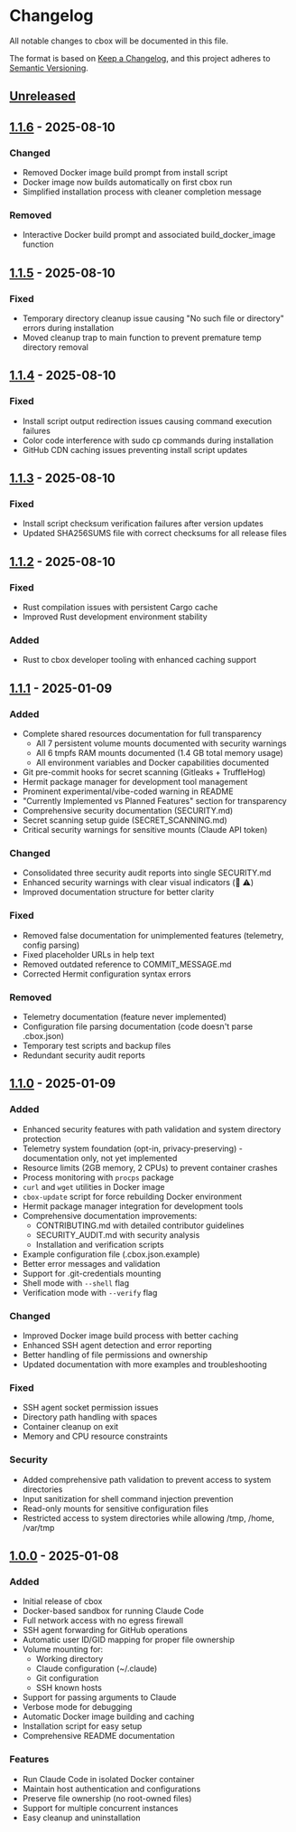 # Changelog

All notable changes to cbox will be documented in this file.

The format is based on [Keep a Changelog](https://keepachangelog.com/en/1.0.0/),
and this project adheres to [Semantic Versioning](https://semver.org/spec/v2.0.0.html).

## [Unreleased]

## [1.1.6] - 2025-08-10

### Changed
- Removed Docker image build prompt from install script
- Docker image now builds automatically on first cbox run
- Simplified installation process with cleaner completion message

### Removed
- Interactive Docker build prompt and associated build_docker_image function

## [1.1.5] - 2025-08-10

### Fixed
- Temporary directory cleanup issue causing "No such file or directory" errors during installation
- Moved cleanup trap to main function to prevent premature temp directory removal

## [1.1.4] - 2025-08-10

### Fixed
- Install script output redirection issues causing command execution failures
- Color code interference with sudo cp commands during installation
- GitHub CDN caching issues preventing install script updates

## [1.1.3] - 2025-08-10

### Fixed
- Install script checksum verification failures after version updates
- Updated SHA256SUMS file with correct checksums for all release files

## [1.1.2] - 2025-08-10

### Fixed
- Rust compilation issues with persistent Cargo cache
- Improved Rust development environment stability

### Added
- Rust to cbox developer tooling with enhanced caching support

## [1.1.1] - 2025-01-09

### Added
- Complete shared resources documentation for full transparency
  - All 7 persistent volume mounts documented with security warnings
  - All 6 tmpfs RAM mounts documented (1.4 GB total memory usage)
  - All environment variables and Docker capabilities documented
- Git pre-commit hooks for secret scanning (Gitleaks + TruffleHog)
- Hermit package manager for development tool management
- Prominent experimental/vibe-coded warning in README
- "Currently Implemented vs Planned Features" section for transparency
- Comprehensive security documentation (SECURITY.md)
- Secret scanning setup guide (SECRET_SCANNING.md)
- Critical security warnings for sensitive mounts (Claude API token)

### Changed
- Consolidated three security audit reports into single SECURITY.md
- Enhanced security warnings with clear visual indicators (🔴 ⚠️)
- Improved documentation structure for better clarity

### Fixed
- Removed false documentation for unimplemented features (telemetry, config parsing)
- Fixed placeholder URLs in help text
- Removed outdated reference to COMMIT_MESSAGE.md
- Corrected Hermit configuration syntax errors

### Removed
- Telemetry documentation (feature never implemented)
- Configuration file parsing documentation (code doesn't parse .cbox.json)
- Temporary test scripts and backup files
- Redundant security audit reports

## [1.1.0] - 2025-01-09

### Added
- Enhanced security features with path validation and system directory protection
- Telemetry system foundation (opt-in, privacy-preserving) - documentation only, not yet implemented
- Resource limits (2GB memory, 2 CPUs) to prevent container crashes
- Process monitoring with `procps` package
- `curl` and `wget` utilities in Docker image
- `cbox-update` script for force rebuilding Docker environment
- Hermit package manager integration for development tools
- Comprehensive documentation improvements:
  - CONTRIBUTING.md with detailed contributor guidelines
  - SECURITY_AUDIT.md with security analysis
  - Installation and verification scripts
- Example configuration file (.cbox.json.example)
- Better error messages and validation
- Support for .git-credentials mounting
- Shell mode with `--shell` flag
- Verification mode with `--verify` flag

### Changed
- Improved Docker image build process with better caching
- Enhanced SSH agent detection and error reporting
- Better handling of file permissions and ownership
- Updated documentation with more examples and troubleshooting

### Fixed
- SSH agent socket permission issues
- Directory path handling with spaces
- Container cleanup on exit
- Memory and CPU resource constraints

### Security
- Added comprehensive path validation to prevent access to system directories
- Input sanitization for shell command injection prevention
- Read-only mounts for sensitive configuration files
- Restricted access to system directories while allowing /tmp, /home, /var/tmp

## [1.0.0] - 2025-01-08

### Added
- Initial release of cbox
- Docker-based sandbox for running Claude Code
- Full network access with no egress firewall
- SSH agent forwarding for GitHub operations
- Automatic user ID/GID mapping for proper file ownership
- Volume mounting for:
  - Working directory
  - Claude configuration (~/.claude)
  - Git configuration
  - SSH known hosts
- Support for passing arguments to Claude
- Verbose mode for debugging
- Automatic Docker image building and caching
- Installation script for easy setup
- Comprehensive README documentation

### Features
- Run Claude Code in isolated Docker container
- Maintain host authentication and configurations
- Preserve file ownership (no root-owned files)
- Support for multiple concurrent instances
- Easy cleanup and uninstallation

[Unreleased]: https://github.com/bradleydwyer/cbox/compare/v1.1.6...HEAD
[1.1.6]: https://github.com/bradleydwyer/cbox/compare/v1.1.5...v1.1.6
[1.1.5]: https://github.com/bradleydwyer/cbox/compare/v1.1.4...v1.1.5
[1.1.4]: https://github.com/bradleydwyer/cbox/compare/v1.1.3...v1.1.4
[1.1.3]: https://github.com/bradleydwyer/cbox/compare/v1.1.2...v1.1.3
[1.1.2]: https://github.com/bradleydwyer/cbox/compare/v1.1.1...v1.1.2
[1.1.1]: https://github.com/bradleydwyer/cbox/compare/v1.1.0...v1.1.1
[1.1.0]: https://github.com/bradleydwyer/cbox/compare/v1.0.0...v1.1.0
[1.0.0]: https://github.com/bradleydwyer/cbox/releases/tag/v1.0.0